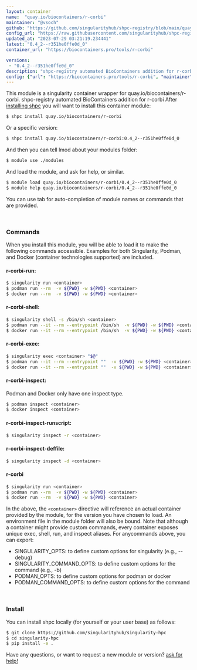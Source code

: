 ```yaml
---
layout: container
name:  "quay.io/biocontainers/r-corbi"
maintainer: "@vsoch"
github: "https://github.com/singularityhub/shpc-registry/blob/main/quay.io/biocontainers/r-corbi/container.yaml"
config_url: "https://raw.githubusercontent.com/singularityhub/shpc-registry/main/quay.io/biocontainers/r-corbi/container.yaml"
updated_at: "2023-07-29 03:21:19.234441"
latest: "0.4_2--r351he0ffe0d_0"
container_url: "https://biocontainers.pro/tools/r-corbi"

versions:
 - "0.4_2--r351he0ffe0d_0"
description: "shpc-registry automated BioContainers addition for r-corbi"
config: {"url": "https://biocontainers.pro/tools/r-corbi", "maintainer": "@vsoch", "description": "shpc-registry automated BioContainers addition for r-corbi", "latest": {"0.4_2--r351he0ffe0d_0": "sha256:e84e524aefa3879c63f44072ee18856066382201fd92772ab0b0258aaf6945c3"}, "tags": {"0.4_2--r351he0ffe0d_0": "sha256:e84e524aefa3879c63f44072ee18856066382201fd92772ab0b0258aaf6945c3"}, "docker": "quay.io/biocontainers/r-corbi"}
---
```


This module is a singularity container wrapper for quay.io/biocontainers/r-corbi.
shpc-registry automated BioContainers addition for r-corbi
After [installing shpc](#install) you will want to install this container module:


```bash
$ shpc install quay.io/biocontainers/r-corbi
```

Or a specific version:

```bash
$ shpc install quay.io/biocontainers/r-corbi:0.4_2--r351he0ffe0d_0
```

And then you can tell lmod about your modules folder:

```bash
$ module use ./modules
```

And load the module, and ask for help, or similar.

```bash
$ module load quay.io/biocontainers/r-corbi/0.4_2--r351he0ffe0d_0
$ module help quay.io/biocontainers/r-corbi/0.4_2--r351he0ffe0d_0
```

You can use tab for auto-completion of module names or commands that are provided.

<br>

### Commands

When you install this module, you will be able to load it to make the following commands accessible.
Examples for both Singularity, Podman, and Docker (container technologies supported) are included.

#### r-corbi-run:

```bash
$ singularity run <container>
$ podman run --rm  -v ${PWD} -w ${PWD} <container>
$ docker run --rm  -v ${PWD} -w ${PWD} <container>
```

#### r-corbi-shell:

```bash
$ singularity shell -s /bin/sh <container>
$ podman run --it --rm --entrypoint /bin/sh  -v ${PWD} -w ${PWD} <container>
$ docker run --it --rm --entrypoint /bin/sh  -v ${PWD} -w ${PWD} <container>
```

#### r-corbi-exec:

```bash
$ singularity exec <container> "$@"
$ podman run --it --rm --entrypoint ""  -v ${PWD} -w ${PWD} <container> "$@"
$ docker run --it --rm --entrypoint ""  -v ${PWD} -w ${PWD} <container> "$@"
```

#### r-corbi-inspect:

Podman and Docker only have one inspect type.

```bash
$ podman inspect <container>
$ docker inspect <container>
```

#### r-corbi-inspect-runscript:

```bash
$ singularity inspect -r <container>
```

#### r-corbi-inspect-deffile:

```bash
$ singularity inspect -d <container>
```



#### r-corbi

```bash
$ singularity run <container>
$ podman run --rm  -v ${PWD} -w ${PWD} <container>
$ docker run --rm  -v ${PWD} -w ${PWD} <container>
```


In the above, the `<container>` directive will reference an actual container provided
by the module, for the version you have chosen to load. An environment file in the
module folder will also be bound. Note that although a container
might provide custom commands, every container exposes unique exec, shell, run, and
inspect aliases. For anycommands above, you can export:

 - SINGULARITY_OPTS: to define custom options for singularity (e.g., --debug)
 - SINGULARITY_COMMAND_OPTS: to define custom options for the command (e.g., -b)
 - PODMAN_OPTS: to define custom options for podman or docker
 - PODMAN_COMMAND_OPTS: to define custom options for the command

<br>

### Install

You can install shpc locally (for yourself or your user base) as follows:

```bash
$ git clone https://github.com/singularityhub/singularity-hpc
$ cd singularity-hpc
$ pip install -e .
```

Have any questions, or want to request a new module or version? [ask for help!](https://github.com/singularityhub/singularity-hpc/issues)